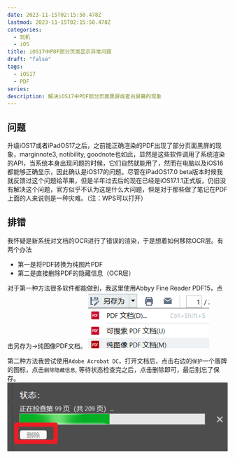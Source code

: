 ```yaml
---
date: 2023-11-15T02:15:50.478Z
lastmod: 2023-11-15T02:15:50.478Z
categories:
  - 玩机
  - iOS
title: iOS17中PDF部分页面显示异常问题
draft: "false"
tags:
  - iOS17
  - PDF
series: 
description: 解决iOS17中PDF部分页面黑屏或者白屏幕的现象
---
```

## 问题
升级iOS17或者iPadOS17之后，之前能正确渲染的PDF出现了部分页面黑屏的现象，marginnote3, notibility, goodnote也如此，显然是这些软件调用了系统渲染的API，当系统本身出现问题的时候，它们自然就能用了，然而在电脑以及iOS16都能够正确显示，因此确认是iOS17的问题。尽管在iPadOS17.0 beta版本时候我就反馈过这个问题给苹果，但是半年过去后的现在已经是iOS17.1.1正式版，仍旧没有解决这个问题，官方似乎不认为这是什么大问题，但是对于那些做了笔记在PDF上面的人来说则是一种灾难。（注：WPS可以打开）

## 排错
我怀疑是新系统对文档的OCR进行了错误的渲染，于是想着如何移除OCR层。有两个办法
- 第一是将PDF转换为纯图片PDF
- 第二是直接删除PDF的隐藏信息（OCR层）

对于第一种方法很多软件都能做到，我这里使用Abbyy Fine Reader PDF15，点击另存为->纯图像PDF文档。
![](Pasted%20image%2020231115102208.png)

第二种方法我尝试使用`Adobe Acrobat DC`，打开文档后，点击右边的`保护`一个盾牌的图标，点击`删除隐藏信息`, 等待状态检查完之后，点击删除即可，最后别忘了保存。
![](Pasted%20image%2020231115103917.png)



